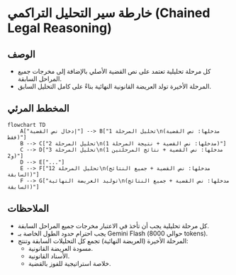 # خارطة سير التحليل التراكمي (Chained Legal Reasoning)

## الوصف

- كل مرحلة تحليلية تعتمد على نص القضية الأصلي بالإضافة إلى مخرجات جميع المراحل السابقة.
- المرحلة الأخيرة تولد العريضة القانونية النهائية بناءً على كامل التحليل السابق.

## المخطط المرئي

```mermaid
flowchart TD
    A["إدخال نص القضية"] --> B["تحليل المرحلة 1\n(مدخلها: نص القضية فقط)"]
    B --> C["تحليل المرحلة 2\n(مدخلها: نص القضية + نتيجة المرحلة 1)"]
    C --> D["تحليل المرحلة 3\n(مدخلها: نص القضية + نتائج المرحلتين 1 و2)"]
    D --> E["..."]
    E --> F["تحليل المرحلة 12\n(مدخلها: نص القضية + جميع النتائج السابقة)"]
    F --> G["توليد العريضة النهائية\n(مدخلها: نص القضية + جميع النتائج السابقة)"]
```

## الملاحظات

- كل مرحلة تحليلية يجب أن تأخذ في الاعتبار مخرجات جميع المراحل السابقة.
- يجب احترام حدود الطول الخاصة بـ Gemini Flash (حوالي 8000 tokens).
- المرحلة الأخيرة (العريضة النهائية) تجمع كل التحليلات السابقة وتنتج:
  - مسودة العريضة القانونية.
  - الأسناد القانونية.
  - خلاصة استراتيجية للفوز بالقضية. 